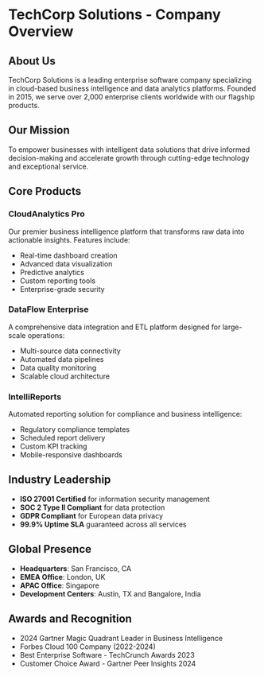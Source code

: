 # TechCorp Solutions - Company Overview

## About Us

TechCorp Solutions is a leading enterprise software company specializing in cloud-based business intelligence and data analytics platforms. Founded in 2015, we serve over 2,000 enterprise clients worldwide with our flagship products.

## Our Mission

To empower businesses with intelligent data solutions that drive informed decision-making and accelerate growth through cutting-edge technology and exceptional service.

## Core Products

### CloudAnalytics Pro
Our premier business intelligence platform that transforms raw data into actionable insights. Features include:
- Real-time dashboard creation
- Advanced data visualization
- Predictive analytics
- Custom reporting tools
- Enterprise-grade security

### DataFlow Enterprise
A comprehensive data integration and ETL platform designed for large-scale operations:
- Multi-source data connectivity
- Automated data pipelines
- Data quality monitoring
- Scalable cloud architecture

### IntelliReports
Automated reporting solution for compliance and business intelligence:
- Regulatory compliance templates
- Scheduled report delivery
- Custom KPI tracking
- Mobile-responsive dashboards

## Industry Leadership

- **ISO 27001 Certified** for information security management
- **SOC 2 Type II Compliant** for data protection
- **GDPR Compliant** for European data privacy
- **99.9% Uptime SLA** guaranteed across all services

## Global Presence

- **Headquarters**: San Francisco, CA
- **EMEA Office**: London, UK
- **APAC Office**: Singapore
- **Development Centers**: Austin, TX and Bangalore, India

## Awards and Recognition

- 2024 Gartner Magic Quadrant Leader in Business Intelligence
- Forbes Cloud 100 Company (2022-2024)
- Best Enterprise Software - TechCrunch Awards 2023
- Customer Choice Award - Gartner Peer Insights 2024
